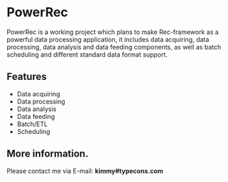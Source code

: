 PowerRec
======

PowerRec is a working project which plans to make Rec-framework as a powerful
data processing application, it includes data acquiring, data processing, data
analysis and data feeding components, as well as batch scheduling and different
standard data format support.


## Features

- Data acquiring
- Data processing
- Data analysis
- Data feeding
- Batch/ETL
- Scheduling

## More information.

Please contact me via E-mail: **kimmy#typecons.com**
